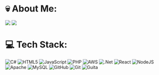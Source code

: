 # 💀 About Me:
![](https://github-readme-stats.vercel.app/api?username=duarteHiago&theme=tokyonight&hide_border=true&include_all_commits=true&count_private=false)
![](https://github-readme-stats.vercel.app/api/top-langs/?username=duarteHiago&theme=tokyonight&hide_border=true&include_all_commits=true&count_private=false&layout=compact)
<br/>

# 💻 Tech Stack:
![C#](https://img.shields.io/badge/c%23-%23239120.svg?style=flat&logo=csharp&logoColor=white) ![HTML5](https://img.shields.io/badge/html5-%23E34F26.svg?style=flat&logo=html5&logoColor=white) ![JavaScript](https://img.shields.io/badge/javascript-%23323330.svg?style=flat&logo=javascript&logoColor=%23F7DF1E)
 ![PHP](https://img.shields.io/badge/php-%23777BB4.svg?style=flat&logo=php&logoColor=white) ![AWS](https://img.shields.io/badge/AWS-%23FF9900.svg?style=flat&logo=amazon-aws&logoColor=white) ![.Net](https://img.shields.io/badge/.NET-5C2D91?style=flat&logo=.net&logoColor=white) ![React](https://img.shields.io/badge/react-%2320232a.svg?style=flat&logo=react&logoColor=%2361DAFB) ![NodeJS](https://img.shields.io/badge/node.js-6DA55F?style=flat&logo=node.js&logoColor=white) ![Apache](https://img.shields.io/badge/apache-%23D42029.svg?style=flat&logo=apache&logoColor=white) ![MySQL](https://img.shields.io/badge/mysql-4479A1.svg?style=flat&logo=mysql&logoColor=white)
 ![GitHub](https://img.shields.io/badge/github-%23121011.svg?style=flat&logo=github&logoColor=white) ![Git](https://img.shields.io/badge/git-%23F05033.svg?style=flat&logo=git&logoColor=white)
  ![Guita](https://media1.giphy.com/media/v1.Y2lkPTc5MGI3NjExbTM2OWF6YW5lYmYxenI3eHNkYm4yZTRkN3k4eXR5YzE0ZHcyOWluMSZlcD12MV9pbnRlcm5hbF9naWZfYnlfaWQmY3Q9Zw/E8eH9Gxd4DAOqdufXD/giphy.gif)
<!-- Proudly created with GPRM ( https://gprm.itsvg.in ) -->
